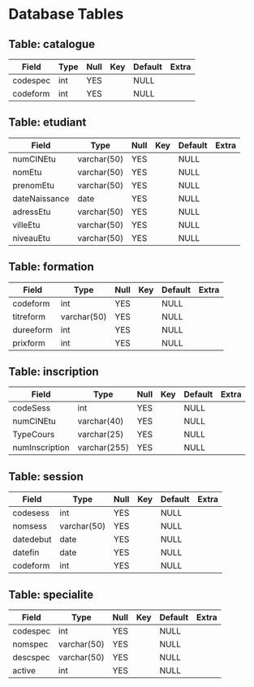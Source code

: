 # Database Tables

## Table: catalogue

| Field    | Type | Null | Key | Default | Extra |
|----------|------|------|-----|---------|-------|
| codespec | int  | YES  |     | NULL    |       |
| codeform | int  | YES  |     | NULL    |       |

## Table: etudiant

| Field         | Type        | Null | Key | Default | Extra |
|---------------|-------------|------|-----|---------|-------|
| numCINEtu     | varchar(50) | YES  |     | NULL    |       |
| nomEtu        | varchar(50) | YES  |     | NULL    |       |
| prenomEtu     | varchar(50) | YES  |     | NULL    |       |
| dateNaissance | date        | YES  |     | NULL    |       |
| adressEtu     | varchar(50) | YES  |     | NULL    |       |
| villeEtu      | varchar(50) | YES  |     | NULL    |       |
| niveauEtu     | varchar(50) | YES  |     | NULL    |       |

## Table: formation

| Field     | Type        | Null | Key | Default | Extra |
|-----------|-------------|------|-----|---------|-------|
| codeform  | int         | YES  |     | NULL    |       |
| titreform | varchar(50) | YES  |     | NULL    |       |
| dureeform | int         | YES  |     | NULL    |       |
| prixform  | int         | YES  |     | NULL    |       |

## Table: inscription

| Field          | Type         | Null | Key | Default | Extra |
|----------------|--------------|------|-----|---------|-------|
| codeSess       | int          | YES  |     | NULL    |       |
| numCINEtu      | varchar(40)  | YES  |     | NULL    |       |
| TypeCours      | varchar(25)  | YES  |     | NULL    |       |
| numInscription | varchar(255) | YES  |     | NULL    |       |

## Table: session

| Field     | Type        | Null | Key | Default | Extra |
|-----------|-------------|------|-----|---------|-------|
| codesess  | int         | YES  |     | NULL    |       |
| nomsess   | varchar(50) | YES  |     | NULL    |       |
| datedebut | date        | YES  |     | NULL    |       |
| datefin   | date        | YES  |     | NULL    |       |
| codeform  | int         | YES  |     | NULL    |       |

## Table: specialite

| Field    | Type        | Null | Key | Default | Extra |
|----------|-------------|------|-----|---------|-------|
| codespec | int         | YES  |     | NULL    |       |
| nomspec  | varchar(50) | YES  |     | NULL    |       |
| descspec | varchar(50) | YES  |     | NULL    |       |
| active   | int         | YES  |     | NULL    |       |
